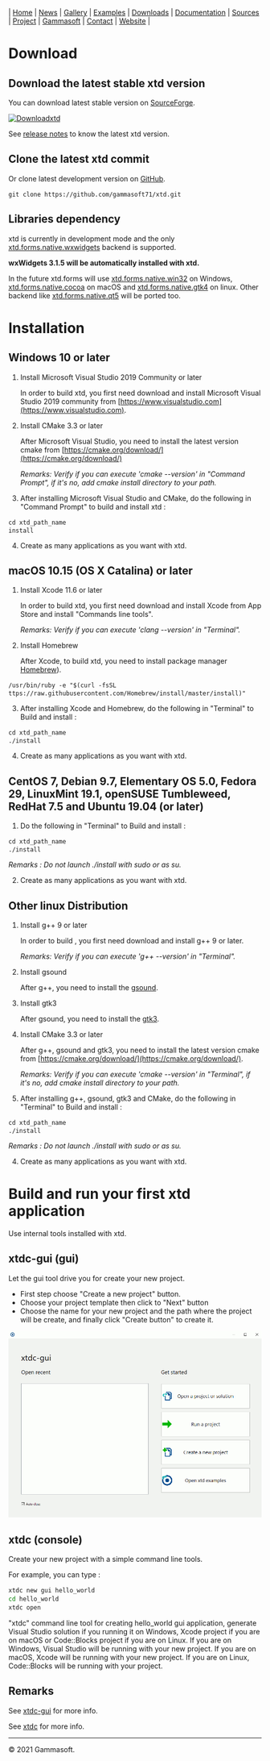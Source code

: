 | [Home](home.md) | [News](news.md) | [Gallery](gallery.md) | [Examples](examples.md) | [Downloads](downloads.md) | [Documentation](documentation.md) | [Sources](https://github.com/gammasoft71/xtd) | [Project](https://sourceforge.net/projects/xtdpro/) | [Gammasoft](gammasoft.md)  | [Contact](contact.md) | [Website](https://gammasoft71.wixsite.com/xtdpro) |

# Download

## Download the latest stable xtd version

You can download latest stable version on [SourceForge](https://sourceforge.net/projects/xtdpro/).

[![Downloadxtd](https://a.fsdn.com/con/app/sf-download-button)](https://sourceforge.net/projects/xtdpro/files/latest/download)

See [release notes](release_notes.md) to know the latest xtd version.

## Clone the latest xtd commit

Or clone latest development version on [GitHub](https://github.com/gammasoft71/xtd).

```shell
git clone https://github.com/gammasoft71/xtd.git
```

## Libraries dependency

xtd is currently in development mode and the only [xtd.forms.native.wxwidgets](https://github.com/gammasoft71/xtd/tree/master/src/xtd.forms.native.wxwidgets/README.md) backend is supported.

**wxWidgets 3.1.5 will be automatically installed with xtd.**

In the future xtd.forms will use [xtd.forms.native.win32](https://github.com/gammasoft71/xtd/tree/master/src/xtd.forms.native.win32/README.md) on Windows, [xtd.forms.native.cocoa](https://github.com/gammasoft71/xtd/tree/master/src/xtd.forms.native.cocoa/README.md) on macOS and [xtd.forms.native.gtk4](https://github.com/gammasoft71/xtd/tree/master/src/xtd.forms.native.gtk4/README.md) on linux. Other backend like [xtd.forms.native.qt5](https://github.com/gammasoft71/xtd/tree/master/src/xtd.forms.native.qt5/README.md) will be ported too.

# Installation

## Windows 10 or later

1. Install Microsoft Visual Studio 2019 Community or later
  
   In order to build xtd, you first need download and install Microsoft Visual Studio 2019 community from [https://www.visualstudio.com](https://www.visualstudio.com).

2. Install CMake 3.3 or later
  
   After Microsoft Visual Studio, you need to install the latest version cmake from [https://cmake.org/download/](https://cmake.org/download/)
   
   *Remarks: Verify if you can execute 'cmake --version' in "Command Prompt", if it's no, add cmake install directory to your path.*

3. After installing Microsoft Visual Studio and CMake, do the following in "Command Prompt" to build and install xtd :

```shell
cd xtd_path_name
install
```

4. Create as many applications as you want with xtd.


## macOS 10.15 (OS X Catalina) or later

1. Install Xcode 11.6 or later
  
   In order to build xtd, you first need download and install Xcode from App Store and install "Commands line tools".

   *Remarks: Verify if you can execute 'clang --version' in "Terminal".*

2. Install Homebrew
  
   After Xcode, to build xtd, you need to install package manager [Homebrew](https://brew.sh)).
   
```shell
/usr/bin/ruby -e "$(curl -fsSL ttps://raw.githubusercontent.com/Homebrew/install/master/install)"
```

3. After installing Xcode and Homebrew, do the following in "Terminal" to Build and install :

```shell
cd xtd_path_name
./install
```

4. Create as many applications as you want with xtd.

## CentOS 7, Debian 9.7, Elementary OS 5.0, Fedora 29, LinuxMint 19.1, openSUSE Tumbleweed, RedHat 7.5 and Ubuntu 19.04 (or later)

1. Do the following in "Terminal" to Build and install :

```shell
cd xtd_path_name
./install
```

*Remarks : Do not launch ./install with sudo or as su.* 

2. Create as many applications as you want with xtd.


## Other linux Distribution

1. Install g++ 9 or later
  
   In order to build , you first need download and install g++ 9 or later.

   *Remarks: Verify if you can execute 'g++ --version' in "Terminal".*

2. Install gsound
  
   After g++, you need to install the [gsound](https://wiki.gnome.org/Projects/GSound).

3. Install gtk3
  
   After gsound, you need to install the [gtk3](https://www.gtk.org).

4. Install CMake 3.3 or later
  
   After g++, gsound and gtk3, you need to install the latest version cmake from [https://cmake.org/download/](https://cmake.org/download/).

   *Remarks: Verify if you can execute 'cmake --version' in "Terminal", if it's no, add cmake install directory to your path.*

5. After installing g++, gsound, gtk3 and CMake, do the following in "Terminal" to Build and install :

```shell
cd xtd_path_name
./install
```

*Remarks : Do not launch ./install with sudo or as su.* 

4. Create as many applications as you want with xtd.

# Build and run your first xtd application

Use internal tools installed with xtd.

## xtdc-gui (gui)

Let the gui tool drive you for create your new project.

* First step choose "Create a new project" button.
* Choose your project template then click to "Next" button
* Choose the name for your new project and the path where the project will be create, and finally click "Create button" to create it.

![xtdc-gui](pictures/xtdc-gui.gif)

## xtdc (console)

Create your new project with a simple command line tools.

For example, you can type :

```bash
xtdc new gui hello_world
cd hello_world
xtdc open
```
"xtdc" command line tool for creating hello_world gui application, generate Visual Studio solution if you running it on Windows, Xcode project if you are on macOS or Code::Blocks project if you are on Linux. If you are on Windows, Visual Studio will be running with your new project. If you are on macOS, Xcode will be running with your new project. If you are on Linux, Code::Blocks will be running with your project.

## Remarks

See [xtdc-gui](../tools/xtdc-gui/README.md) for more info.

See [xtdc](../tools/xtdc/README.md) for more info.

______________________________________________________________________________________________

© 2021 Gammasoft.
